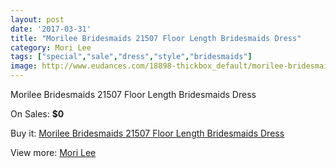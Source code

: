 ```yaml
---
layout: post
date: '2017-03-31'
title: "Morilee Bridesmaids 21507 Floor Length Bridesmaids Dress"
category: Mori Lee
tags: ["special","sale","dress","style","bridesmaids"]
image: http://www.eudances.com/18898-thickbox_default/morilee-bridesmaids-21507-floor-length-bridesmaids-dress.jpg
---
```

Morilee Bridesmaids 21507 Floor Length Bridesmaids Dress

On Sales: **$0**
<a href="https://www.eudances.com/en/mori-lee/5617-morilee-bridesmaids-21507-floor-length-bridesmaids-dress.html"><amp-img layout="responsive" width="600" height="600" src="//www.eudances.com/18898-thickbox_default/morilee-bridesmaids-21507-floor-length-bridesmaids-dress.jpg" alt="Morilee Bridesmaids 21507 Floor Length Bridesmaids Dress 0" /></a>
<a href="https://www.eudances.com/en/mori-lee/5617-morilee-bridesmaids-21507-floor-length-bridesmaids-dress.html"><amp-img layout="responsive" width="600" height="600" src="//www.eudances.com/18900-thickbox_default/morilee-bridesmaids-21507-floor-length-bridesmaids-dress.jpg" alt="Morilee Bridesmaids 21507 Floor Length Bridesmaids Dress 1" /></a>
<a href="https://www.eudances.com/en/mori-lee/5617-morilee-bridesmaids-21507-floor-length-bridesmaids-dress.html"><amp-img layout="responsive" width="600" height="600" src="//www.eudances.com/18899-thickbox_default/morilee-bridesmaids-21507-floor-length-bridesmaids-dress.jpg" alt="Morilee Bridesmaids 21507 Floor Length Bridesmaids Dress 2" /></a>

Buy it: [Morilee Bridesmaids 21507 Floor Length Bridesmaids Dress](https://www.eudances.com/en/mori-lee/5617-morilee-bridesmaids-21507-floor-length-bridesmaids-dress.html "Morilee Bridesmaids 21507 Floor Length Bridesmaids Dress")

View more: [Mori Lee](https://www.eudances.com/en/65-mori-lee "Mori Lee")